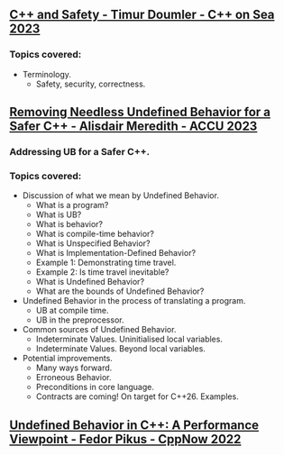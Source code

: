 ## [C++ and Safety - Timur Doumler - C++ on Sea 2023](https://www.youtube.com/watch?v=imtpoc9jtOE)
### Topics covered:
* Terminology.
  * Safety, security, correctness.

## [Removing Needless Undefined Behavior for a Safer C++ - Alisdair Meredith - ACCU 2023](https://www.youtube.com/watch?v=iY7ft98nM2k)
### Addressing UB for a Safer C++.
### Topics covered:
* Discussion of what we mean by Undefined Behavior.
  * What is a program?
  * What is UB?
  * What is behavior?
  * What is compile-time behavior?
  * What is Unspecified Behavior?
  * What is Implementation-Defined Behavior?
  * Example 1: Demonstrating time travel.
  * Example 2: Is time travel inevitable?
  * What is Undefined Behavior?
  * What are the bounds of Undefined Behavior?
* Undefined Behavior in the process of translating a program.
  * UB at compile time.
  * UB in the preprocessor.
* Common sources of Undefined Behavior.
  * Indeterminate Values. Uninitialised local variables.
  * Indeterminate Values. Beyond local variables.
* Potential improvements.
  * Many ways forward.
  * Erroneous Behavior.
  * Preconditions in core language.
  * Contracts are coming! On target for C++26. Examples.

## [Undefined Behavior in C++: A Performance Viewpoint - Fedor Pikus - CppNow 2022](https://www.youtube.com/watch?v=BbMybgmQBhU)


